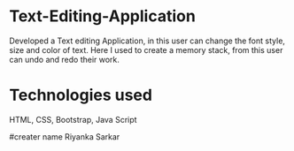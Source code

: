 # Text-Editing-Application
Developed a Text editing Application, in this user can change the font style, size and color of text. 
Here I used to create a memory stack, from this user can undo and redo their work.

# Technologies used 
HTML, CSS, Bootstrap, Java Script

#creater name 
Riyanka Sarkar

